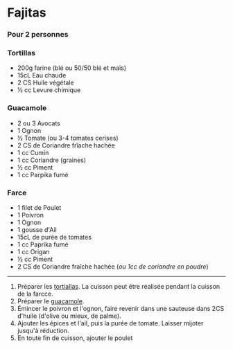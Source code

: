 # Fajitas

### Pour 2 personnes

### Tortillas

- 200g farine (blé ou 50/50 blé et maïs)
- 15cL Eau chaude
- 2 CS Huile végétale
- ½ cc Levure chimique

### Guacamole

- 2 ou 3 Avocats
- 1 Ognon
- ½ Tomate (ou 3-4 tomates cerises)
- 2 CS de Coriandre frîache hachée
- 1 cc Cumin
- 1 cc Coriandre (graines)
- ½ cc Piment
- 1 cc Parpika fumé

### Farce

- 1 filet de Poulet
- 1 Poivron
- 1 Ognon
- 1 gousse d'Ail
- 15cL de purée de tomates
- 1 cc Paprika fumé
- 1 cc Origan
- ½ cc Piment
- 2 CS de Coriandre fraîche hachée (*ou 1cc de coriandre en poudre*)

---

1. Préparer les [tortiallas](tortillas.md). La cuisson peut être réalisée pendant la cuisson de la farcce.
2. Préparer le [guacamole](guacamole.md).
3. Émincer le poivron et l'ognon, faire revenir dans une sauteuse dans 2CS d'huile (d'olive ou mieux, de palme).
4. Ajouter les épices et l'ail, puis la purée de tomate. Laisser mijoter jusqu'à réduction.
5. En toute fin de cuisson, ajouter le poulet
